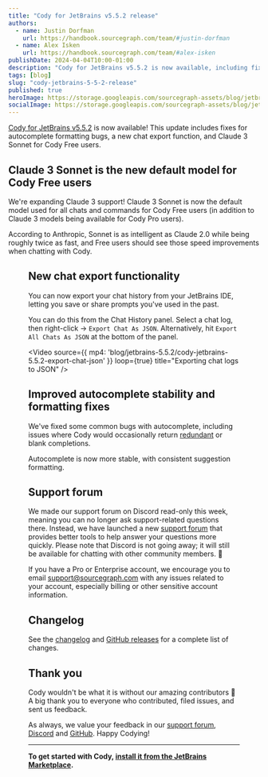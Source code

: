 ```yaml
---
title: "Cody for JetBrains v5.5.2 release"
authors:
  - name: Justin Dorfman
    url: https://handbook.sourcegraph.com/team/#justin-dorfman
  - name: Alex Isken
    url: https://handbook.sourcegraph.com/team/#alex-isken
publishDate: 2024-04-04T10:00-01:00
description: "Cody for JetBrains v5.5.2 is now available, including fixes for autocomplete formatting bugs, a new chat export function, and Claude 3 Sonnet for Cody Free users."
tags: [blog]
slug: "cody-jetbrains-5-5-2-release"
published: true
heroImage: https://storage.googleapis.com/sourcegraph-assets/blog/jetbrains-5.5.2/cody-jetbrains-5.5.2-og-image.png
socialImage: https://storage.googleapis.com/sourcegraph-assets/blog/jetbrains-5.5.2/cody-jetbrains-5.5.2-og-image.png
--- 
```


[Cody for JetBrains v5.5.2](https://plugins.jetbrains.com/plugin/9682-cody-ai-coding-assistant-with-autocomplete--chat) is now available! This update includes fixes for autocomplete formatting bugs, a new chat export function, and Claude 3 Sonnet for Cody Free users.

## Claude 3 Sonnet is the new default model for Cody Free users

We're expanding Claude 3 support! Claude 3 Sonnet is now the default model used for all chats and commands for Cody Free users (in addition to Claude 3 models being available for Cody Pro users).

According to Anthropic, Sonnet is as intelligent as Claude 2.0 while being roughly twice as fast, and Free users should see those speed improvements when chatting with Cody.

<Figure
  src="https://storage.googleapis.com/sourcegraph-assets/blog/jetbrains-5.5.2/cody-jetbrains-5.5.2-claude-3.png"
/>

## New chat export functionality

You can now export your chat history from your JetBrains IDE, letting you save or share prompts you've used in the past.

You can do this from the Chat History panel. Select a chat log, then right-click -> `Export Chat As JSON`. Alternatively, hit `Export All Chats As JSON` at the bottom of the panel.

<Video 
  source={{
    mp4: 'blog/jetbrains-5.5.2/cody-jetbrains-5.5.2-export-chat-json'
  }}
  loop={true}
  title="Exporting chat logs to JSON"
/>

## Improved autocomplete stability and formatting fixes

We've fixed some common bugs with autocomplete, including issues where Cody would occasionally return [redundant](https://github.com/sourcegraph/jetbrains/issues/1133) or blank completions.

Autocomplete is now more stable, with consistent suggestion formatting.

## Support forum

We made our support forum on Discord read-only this week, meaning you can no longer ask support-related questions there. Instead, we have launched a new [support forum](https://community.sourcegraph.com/) that provides better tools to help answer your questions more quickly. Please note that Discord is not going away; it will still be available for chatting with other community members. 🙂

If you have a Pro or Enterprise account, we encourage you to email support@sourcegraph.com with any issues related to your account, especially billing or other sensitive account information.

## Changelog

See the [changelog](https://github.com/sourcegraph/jetbrains/releases/tag/v5.5.2) and [GitHub releases](https://github.com/sourcegraph/jetbrains/releases) for a complete list of changes.

## Thank you

Cody wouldn't be what it is without our amazing contributors 💖 A big thank you to everyone who contributed, filed issues, and sent us feedback.

As always, we value your feedback in our [support forum](https://community.sourcegraph.com/), [Discord](https://discord.com/servers/sourcegraph-969688426372825169) and [GitHub](https://github.com/sourcegraph/cody/discussions). Happy Codying!

---

**To get started with Cody, [install it from the JetBrains Marketplace](https://plugins.jetbrains.com/plugin/9682-cody-ai-coding-assistant-with-autocomplete--chat).**
